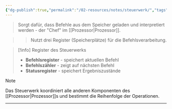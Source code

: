 ```yaml
---
{"dg-publish":true,"permalink":"/02-resources/notes/steuerwerk/","tags":["#hardware/cpu","#informatik/architektur"],"noteIcon":"","updated":"2025-09-16T23:41:26.871+02:00"}
---
```



> Sorgt dafür, dass Befehle aus dem Speicher geladen und interpretiert werden - der "Chef" im [[Prozessor\|Prozessor]].

>> Nutzt drei Register (Speicherplätze) für die Befehlsverarbeitung.

>[!info] Register des Steuerwerks
>- **Befehlsregister** - speichert aktuellen Befehl
>- **Befehlszähler** - zeigt auf nächsten Befehl
>- **Statusregister** - speichert Ergebniszustände

>[!note] 
>Das Steuerwerk koordiniert alle anderen Komponenten des [[Prozessor\|Prozessor]]s und bestimmt die Reihenfolge der Operationen.

---